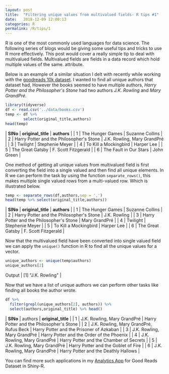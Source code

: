 ```yaml
---
layout: post
title:  "Filtering unique values from multivalued fields- R tips #1"
date:   2018-12-09 12:00:13
categories: R
permalink: /R/tips/1
---
```


R is one of the most commonly used languages for data science. The following series of blogs would be giving some useful tips and tricks to use R more effectively. This post would cover a really simple tip to deal with multivalued fields. Multivalued fields are fields in a data record which hold multiple values of the same.
attribute.

Below is an example of a similar situation I delt with recently while working with the [goodreads 10k dataset](https://github.com/zygmuntz/goodbooks-10k). I wanted to find all unique authors that dataset had, However the books seemed to have multiple authors, *Harry Potter and the Philosopher's Stone* had two authors *J.K. Rowling* and *Mary GrandPré*. 

``` r
library(tidyverse)
df <- read.csv('../data/books.csv')
temp <- df %>% 
        select(original_title,authors)
head(temp)
```




| **SlNo**  |                       **original_title** |                     **authors** |
| 1 |                         The Hunger Games  |            Suzanne Collins |
| 2 | Harry Potter and the Philosopher's Stone | J.K. Rowling, Mary GrandPré |
| 3 |                                Twilight  |           Stephenie Meyer |
| 4 |                    To Kill a Mockingbird |                 Harper Lee |
| 5 |                        The Great Gatsby  |       F. Scott Fitzgerald |
| 6 |                  The Fault in Our Stars  |                John Green |







One method of getting all unique values from multivalued field is first converting the field into a single valued and then find all unique elements. In R we can perform the task by using the function `separate_rows()`, this makes multiple single valued rows from a multi-valued row. Which is illustrated below.

``` r
temp <- separate_rows(df,authors,sep = ',') 
head(temp %>% select(original_title,authors))
```

| **SlNo**  |                       **original_title** |                     **authors** |
| 1          |               The Hunger Games  |   Suzanne Collins |
| 2 | Harry Potter and the Philosopher's Stone |       J.K. Rowling |
| 3 | Harry Potter and the Philosopher's Stone |     Mary GrandPré |
| 4 |                                Twilight  |   Stephenie Meyer |
| 5 |                   To Kill a Mockingbird  |        Harper Lee |
| 6 |                        The Great Gatsby | F. Scott Fitzgerald |

Now that the multivalued field have been converted into single valued field we can apply the `unique()` function in R to find all the unique values for a vector. 
``` r
unique_authors <- unique(temp$authors)
unique_authors[2]
```

Output | [1] "J.K. Rowling" |


Now that we have a list of unique authors we can perform other tasks like finding all books the author wrote. 
``` r
df %>% 
  filter(grepl(unique_authors[2], authors)) %>%
  select(authors,original_title) %>% head()
```

| **SlNo** |                                   authors | **original_title** |
| 1 |             J.K. Rowling, Mary GrandPré | Harry Potter and the Philosopher's Stone |
| 2 | J.K. Rowling, Mary GrandPré, Rufus Beck | Harry Potter and the Prisoner of Azkaban |
| 3  |            J.K. Rowling, Mary GrandPré | Harry Potter and the Order of the Phoenix |
| 4   |           J.K. Rowling, Mary GrandPré | Harry Potter and the Chamber of Secrets |
| 5    |          J.K. Rowling, Mary GrandPré | Harry Potter and the Goblet of Fire |
| 6     |         J.K. Rowling, Mary GrandPré | Harry Potter and the Deathly Hallows |


You can find more such applications in my [Analytics App](https://github.com/rikithreddy/bookrecommender) for Good Reads Dataset in Shiny-R.




